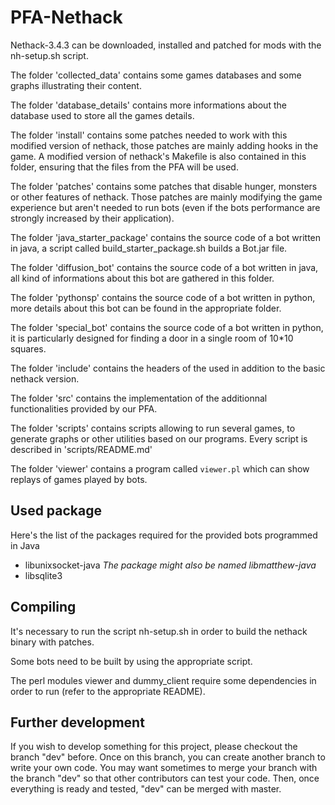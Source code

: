 PFA-Nethack
===========

Nethack-3.4.3 can be downloaded, installed and patched for mods with the
nh-setup.sh script.

The folder 'collected_data' contains some games databases and some graphs
illustrating their content.

The folder 'database_details' contains more informations about the database used
to store all the games details.

The folder 'install' contains some patches needed to work with this modified
version of nethack, those patches are mainly adding hooks in the game. A
modified version of nethack's Makefile is also contained in this folder,
ensuring that the files from the PFA will be used.

The folder 'patches' contains some patches that disable hunger, monsters or
other features of nethack. Those patches are mainly modifying the game
experience but aren't needed to run bots (even if the bots performance are
strongly increased by their application).

The folder 'java\_starter\_package' contains the source code of a bot written
in java, a script called build\_starter\_package.sh builds a Bot.jar file.

The folder 'diffusion\_bot' contains the source code of a bot written in java,
all kind of informations about this bot are gathered in this folder.

The folder 'pythonsp' contains the source code of a bot written in python,
more details about this bot can be found in the appropriate folder.

The folder 'special_bot' contains the source code of a bot written in python, it
is particularly designed for finding a door in a single room of 10*10 squares.

The folder 'include' contains the headers of the used in addition to the basic
nethack version.

The folder 'src' contains the implementation of the additionnal functionalities
provided by our PFA.

The folder 'scripts' contains scripts allowing to run several games, to generate
graphs or other utilities based on our programs. Every script is described in
'scripts/README.md'

The folder 'viewer' contains a program called `viewer.pl` which can show
replays of games played by bots.


## Used package

Here's the list of the packages required for the provided bots programmed in Java
* libunixsocket-java _The package might also be named libmatthew-java_
* libsqlite3


## Compiling

It's necessary to run the script nh-setup.sh in order to build the nethack
binary with patches.

Some bots need to be built by using the appropriate script.

The perl modules viewer and dummy_client require some dependencies in order to
run (refer to the appropriate README).


## Further development

If you wish to develop something for this project, please checkout the branch
"dev" before. Once on this branch, you can create another branch to write your
own code. You may want sometimes to merge your branch with the branch "dev" so
that other contributors can test your code. Then, once everything is ready and
tested, "dev" can be merged with master.

